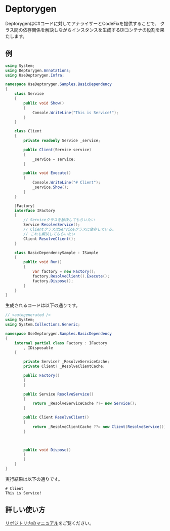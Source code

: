 # Deptorygen

DeptorygenはC#コードに対してアナライザーとCodeFixを提供することで、
クラス間の依存関係を解決しながらインスタンスを生成するDIコンテナの役割を果たします。

## 例

```csharp
using System;
using Deptorygen.Annotations;
using UseDeptorygen.Infra;

namespace UseDeptorygen.Samples.BasicDependency
{
	class Service
	{
		public void Show()
		{
			Console.WriteLine("This is Service!");
		}
	}

	class Client
	{
		private readonly Service _service;

		public Client(Service service)
		{
			_service = service;
		}

		public void Execute()
		{
			Console.WriteLine("# Client");
			_service.Show();
		}
	}

	[Factory]
	interface IFactory
	{
        // Serviceクラスを解決してもらいたい
		Service ResolveService();
        // ClientクラスはServiceクラスに依存している。
        // これも解決してもらいたい
		Client ResolveClient();
	}

	class BasicDependencySample : ISample
	{
		public void Run()
		{
			var factory = new Factory();
			factory.ResolveClient().Execute();
			factory.Dispose();
		}
	}
}
```

生成されるコードは以下の通りです。

```csharp
// <autogenerated />
using System;
using System.Collections.Generic;

namespace UseDeptorygen.Samples.BasicDependency
{
    internal partial class Factory : IFactory
        , IDisposable
    {

        private Service? _ResolveServiceCache;
        private Client? _ResolveClientCache;

        public Factory()
        {
        }

        public Service ResolveService()
        {
            return _ResolveServiceCache ??= new Service();
        }

        public Client ResolveClient()
        {
            return _ResolveClientCache ??= new Client(ResolveService());
        }


        
        public void Dispose()
        {
        }
    }
}
```

実行結果は以下の通りです。

```
# Client
This is Service!
```

## 詳しい使い方

[リポジトリ内のマニュアル](https://github.com/NumAniCloud/Deptorygen/blob/master/Documents/Index.md)をご覧ください。